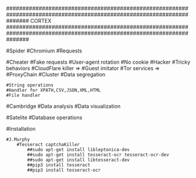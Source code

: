
#######################################################################################################################
                                                    CORTEX
#######################################################################################################################

#Spider
    #Chromium
    #Requests
    
#Cheater
    #Fake requests
    #User-agent rotation
    #No cookie
#Hacker
    #Tricky behaviors
    #CloudFlare killer
                => #Guest imitator
    #Tor services
                => #ProxyChain
#Cluster 
    #Data segregation
    
    #String operations
    #Handler for XPATH,CSV,JSON,XML,HTML 
    #File handler
    
#Cambridge 
    #Data analysis
    #Data visualization

#Satelite
    #Database operations
    
#Installation

    #J.Murphy
        #Tesseract captchaKiller
            ##sudo apt-get install libleptonica-dev 
            ##sudo apt-get install tesseract-ocr tesseract-ocr-dev
            ##sudo apt-get install libtesseract-dev
            ##pip3 install tesseract
            ##pip3 install tesseract-ocr


        
    